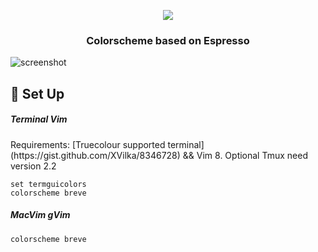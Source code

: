<p align="center">
<img src="https://user-images.githubusercontent.com/11221489/46771659-6886bc80-cca9-11e8-89b1-9ade979cd778.png"/>
</p>
<h3 align="center">Colorscheme based on Espresso</h3>

![screenshot](https://user-images.githubusercontent.com/11221489/46831828-49476800-cd59-11e8-9d31-a72da14ed3dc.png)

:space_invader: Set Up
------

<h5 align="left">Terminal Vim</h5>
Requirements: [Truecolour supported terminal](https://gist.github.com/XVilka/8346728) && Vim 8. Optional Tmux need version 2.2

```VimL
set termguicolors
colorscheme breve
```

<h5 align="left">MacVim gVim</h5>

```VimL
colorscheme breve
```
